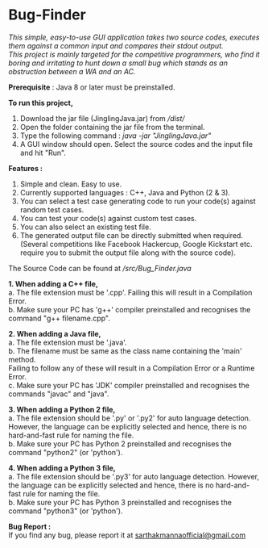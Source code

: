 # Bug-Finder



*This simple, easy-to-use GUI application takes two source codes, executes them against a common input and compares their stdout output.  
This project is mainly targeted for the competitive programmers, who find it boring and irritating to hunt down a small bug which stands as an obstruction between a WA and an AC.*  

**Prerequisite** : Java 8 or later must be preinstalled.  

**To run this project,**  
1. Download the jar file (JinglingJava.jar) from */dist/*
2. Open the folder containing the jar file from the terminal.
3. Type the following command :
    *java -jar "JinglingJava.jar"*
4. A GUI window should open. Select the source codes and the input file and hit "Run".  


**Features :**  
1. Simple and clean. Easy to use.
2. Currently supported languages : C++, Java and Python (2 & 3).
3. You can select a test case generating code to run your code(s) against random test cases.
4. You can test your code(s) against custom test cases.
5. You can also select an existing test file.
6. The generated output file can be directly submitted when required. (Several competitions like Facebook Hackercup, Google Kickstart etc. require you to submit the output file along with the source code).  


The Source Code can be found at */src/Bug_Finder.java*  


**1. When adding a C++ file,**  
a. The file extension must be '.cpp'. Failing this will result in a Compilation Error.  
b. Make sure your PC has 'g++' compiler preinstalled and recognises the command "g++ filename.cpp".  

**2. When adding a Java file,**  
a. The file extension must be '.java'.  
b. The filename must be same as the class name containing the 'main' method.  
Failing to follow any of these will result in a Compilation Error or a Runtime Error.  
c. Make sure your PC has 'JDK' compiler preinstalled and recognises the commands "javac" and "java".  

**3. When adding a Python 2 file,**  
a. The file extension should be '.py' or '.py2' for auto language detection. However, the language can be explicitly selected and hence, there is no hard-and-fast rule for naming the file.  
b. Make sure your PC has Python 2 preinstalled and recognises the command "python2" (or 'python').  

**4. When adding a Python 3 file,**  
a. The file extension should be '.py3' for auto language detection. However, the language can be explicitly selected and hence, there is no hard-and-fast rule for naming the file.  
b. Make sure your PC has Python 3 preinstalled and recognises the command "python3" (or 'python').  


**Bug Report :**  
If you find any bug, please report it at sarthakmannaofficial@gmail.com
